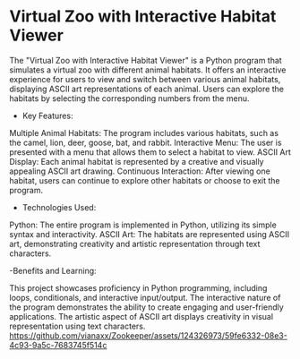 # Virtual Zoo with Interactive Habitat Viewer

The "Virtual Zoo with Interactive Habitat Viewer" is a Python program that simulates a virtual zoo with different animal habitats. It offers an interactive experience for users to view and switch between various animal habitats, displaying ASCII art representations of each animal. Users can explore the habitats by selecting the corresponding numbers from the menu.

- Key Features:

Multiple Animal Habitats: The program includes various habitats, such as the camel, lion, deer, goose, bat, and rabbit.
Interactive Menu: The user is presented with a menu that allows them to select a habitat to view.
ASCII Art Display: Each animal habitat is represented by a creative and visually appealing ASCII art drawing.
Continuous Interaction: After viewing one habitat, users can continue to explore other habitats or choose to exit the program.

- Technologies Used:

Python: The entire program is implemented in Python, utilizing its simple syntax and interactivity.
ASCII Art: The habitats are represented using ASCII art, demonstrating creativity and artistic representation through text characters.

-Benefits and Learning:

This project showcases proficiency in Python programming, including loops, conditionals, and interactive input/output.
The interactive nature of the program demonstrates the ability to create engaging and user-friendly applications.
The artistic aspect of ASCII art displays creativity in visual representation using text characters.
https://github.com/vianaxx/Zookeeper/assets/124326973/59fe6332-08e3-4c93-9a5c-7683745f514c
